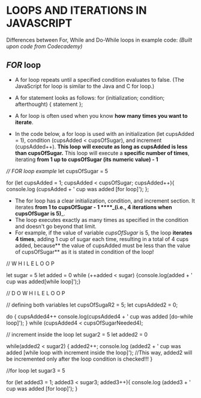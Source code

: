 # LOOPS AND ITERATIONS IN JAVASCRIPT


Differences between For, While and Do-While loops in example code:
_(Built upon code from Codecademy)_

## _FOR_ loop
- A for loop repeats until a specified condition evaluates to false. (The JavaScript for loop is similar to the Java and C for loop.)

- A for statement looks as follows:
  for (initialization; condition; afterthought) {
  statement };

- A for loop is often used when you know **how many times you want to iterate**.
- In the code below, a for loop is used with an initialization (let cupsAdded = 1), condition (cupsAdded < cupsOfSugar), and increment (cupsAdded++).
        **This loop will execute as long as cupsAdded is less than cupsOfSugar.**
          This loop will execute a **specific number of times**, iterating **from 1 up to cupsOfSugar (its numeric value) - 1**

_// FOR loop example_
let cupsOfSugar = 5

for (let cupsAdded = 1; cupsAdded < cupsOfSugar; cupsAdded++){
    console.log (cupsAdded + ' cup was added [for loop]');
};

- The for loop has a clear initialization, condition, and increment section. It iterates **from 1 to cupsOfSugar - 1 ****_(i.e., 4 iterations when cupsOfSugar is 5)**_.
- The loop executes exactly as many times as specified in the condition and doesn't go beyond that limit.
- For example, if the value of variable _cupsOfSugar_ is 5, the loop **iterates 4 times**, adding 1 cup of sugar each time, resulting in a total of 4 cups added, because** the value of cupsAdded must be less than the value of cupsOfSugar** as it is stated in condition of the loop!



// W H I L E   L O O P

let sugar = 5
let added = 0
while (++added < sugar)
{console.log(added + ' cup was added[while loop]');}



// D O   W H I L E   L O O P 

// defining both variables 
let cupsOfSugaR2 = 5;
let cupsAdded2 = 0;

do {
  cupsAdded4++
  console.log(cupsAdded4 + ' cup was added [do-while loop]');
} while (cupsAdded4 < cupsOfSugarNeeded4);



// increment inside the loop
let sugar2 = 5
let added2 = 0

while(added2 < sugar2) {
  added2++;
  console.log (added2 + ' cup was added [while loop with increment inside the loop]');
  //This way, added2 will be incremented only after the loop condition is checked!!!
}


//for loop
let sugar3 = 5

for (let added3 = 1; added3 < sugar3; added3++){
    console.log (added3 + ' cup was added [for loop]');
}
